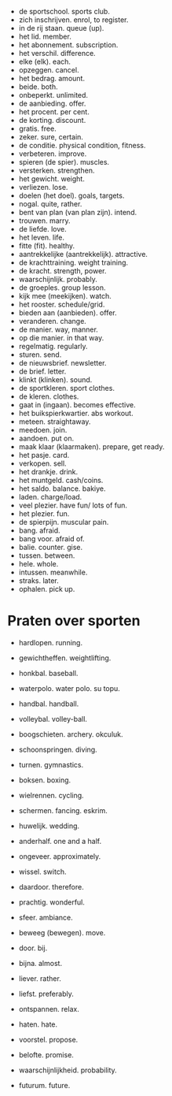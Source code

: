 - de sportschool. sports club.
- zich inschrijven. enrol, to register.
- in de rij staan. queue (up).
- het lid. member.
- het abonnement. subscription.
- het verschil. difference.
- elke (elk). each.
- opzeggen. cancel.
- het bedrag. amount.
- beide. both.
- onbeperkt. unlimited.
- de aanbieding. offer.
- het procent. per cent.
- de korting. discount.
- gratis. free.
- zeker. sure, certain.
- de conditie. physical condition, fitness.
- verbeteren. improve.
- spieren (de spier). muscles.
- versterken. strengthen.
- het gewicht. weight.
- verliezen. lose.
- doelen (het doel). goals, targets.
- nogal. quite, rather.
- bent van plan (van plan zijn). intend.
- trouwen. marry.
- de liefde. love.
- het leven. life.
- fitte (fit). healthy.
- aantrekkelijke (aantrekkelijk). attractive.
- de krachttraining. weight training.
- de kracht. strength, power.
- waarschijnlijk. probably.
- de groeples. group lesson.
- kijk mee (meekijken). watch.
- het rooster. schedule/grid.
- bieden aan (aanbieden). offer.
- veranderen. change.
- de manier. way, manner.
- op die manier. in that way.
- regelmatig. regularly.
- sturen. send.
- de nieuwsbrief. newsletter.
- de brief. letter.
- klinkt (klinken). sound.
- de sportkleren. sport clothes.
- de kleren. clothes.
- gaat in (ingaan). becomes effective.
- het buikspierkwartier. abs workout.
- meteen. straightaway.
- meedoen. join.
- aandoen. put on.
- maak klaar (klaarmaken). prepare, get ready.
- het pasje. card.
- verkopen. sell.
- het drankje. drink.
- het muntgeld. cash/coins.
- het saldo. balance. bakiye.
- laden. charge/load.
- veel plezier. have fun/ lots of fun.
- het plezier. fun.
- de spierpijn. muscular pain.
- bang. afraid.
- bang voor. afraid of.
- balie. counter. gise.
- tussen. between.
- hele. whole.
- intussen. meanwhile.
- straks. later.
- ophalen. pick up.

# Praten over sporten
- hardlopen. running.
- gewichtheffen. weightlifting.
- honkbal. baseball.
- waterpolo. water polo. su topu.
- handbal. handball.
- volleybal. volley-ball.
- boogschieten. archery. okculuk.
- schoonspringen. diving.
- turnen. gymnastics.
- boksen. boxing.
- wielrennen. cycling.
- schermen. fancing. eskrim.


- huwelijk. wedding.
- anderhalf. one and a half.
- ongeveer. approximately.
- wissel. switch.
- daardoor. therefore.
- prachtig. wonderful.
- sfeer. ambiance.
- beweeg (bewegen). move.
- door. bij.
- bijna. almost.
- liever. rather.
- liefst. preferably.
- ontspannen. relax.
- haten. hate.

- voorstel. propose.
- belofte. promise.
- waarschijnlijkheid. probability.
- futurum. future.
